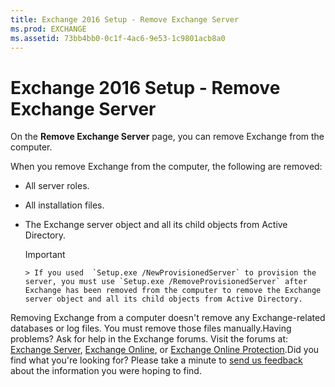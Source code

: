```yaml
---
title: Exchange 2016 Setup - Remove Exchange Server
ms.prod: EXCHANGE
ms.assetid: 73bb4bb0-0c1f-4ac6-9e53-1c9801acb8a0
---
```



# Exchange 2016 Setup - Remove Exchange Server

On the **Remove Exchange Server** page, you can remove Exchange from the computer.
  
    
    

When you remove Exchange from the computer, the following are removed:
- All server roles.
    
  
- All installation files.
    
  
- The Exchange server object and all its child objects from Active Directory.
    
    > [!IMPORTANT]
      > If you used  `Setup.exe /NewProvisionedServer` to provision the server, you must use `Setup.exe /RemoveProvisionedServer` after Exchange has been removed from the computer to remove the Exchange server object and all its child objects from Active Directory.
Removing Exchange from a computer doesn't remove any Exchange-related databases or log files. You must remove those files manually.Having problems? Ask for help in the Exchange forums. Visit the forums at:  [Exchange Server](https://go.microsoft.com/fwlink/p/?linkId=60612),  [Exchange Online](https://go.microsoft.com/fwlink/p/?linkId=267542), or  [Exchange Online Protection](https://go.microsoft.com/fwlink/p/?linkId=285351).Did you find what you're looking for? Please take a minute to  [send us feedback](mailto:ExchangeHelpFeedback@microsoft.com&amp;subject=Exchange%202016%20help%20feedback&amp;Body=Thanks%20for%20taking%20the%20time%20to%20send%20us%20feedback!%20We%20strive%20to%20respond%20to%20every%20message%20we%20receive,%20even%20though%20it%20might%20take%20us%20a%20while.%20Let%20us%20know%20what%20you%20think%20about%20Exchange%20content:%20What%20are%20we%20doing%20right%3F%20How%20can%20we%20make%20help%20better%3F%0APlease%20note%20that%20we're%20unable%20to%20respond%20to%20requests%20for%20support%20submitted%20via%20this%20email%20address.%20If%20you%20need%20help,%20please%20contact%20Exchange%20Server%20support%20at%20http://go.microsoft.com/fwlink/p/%3FLinkId=402506.%0AThanks!%0AThe%20Exchange%20Server%20Content%20Publishing%20team) about the information you were hoping to find.
